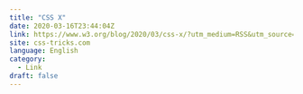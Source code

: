 ```yaml
---
title: "CSS X"
date: 2020-03-16T23:44:04Z
link: https://www.w3.org/blog/2020/03/css-x/?utm_medium=RSS&utm_source=news.12bit.vn
site: css-tricks.com
language: English
category:
  - Link
draft: false
---
```

